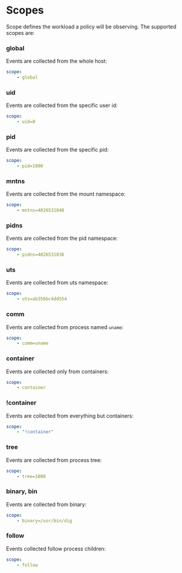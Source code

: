 # Scopes

Scope defines the workload a policy will be observing. The supported scopes are:

### global

Events are collected from the whole host:
```yaml
scope:
    - global
```

### uid

Events are collected from the specific user id:

```yaml
scope:
    - uid=0
```

### pid

Events are collected from the specific pid:

```yaml
scope:
    - pid=1000
```

### mntns
Events are collected from the mount namespace:

```yaml
scope:
    - mntns=4026531840
```

### pidns
Events are collected from the pid namespace:

```yaml
scope:
    - pidns=4026531836
```

### uts
Events are collected from uts namespace:

```yaml
scope:
    - uts=ab356bc4dd554
```

### comm

Events are collected from process named `uname`:

```yaml
scope:
    - comm=uname
```

### container
Events are collected only from containers:

```yaml
scope:
    - container
```

### !container
Events are collected from everything but containers:

```yaml
scope:
    - "!container"
```

### tree
Events are collected from process tree:

```yaml
scope:
    - tree=1000
```

### binary, bin
Events are collected from binary:

```yaml
scope:
    - binary=/usr/bin/dig
```

### follow

Events collected follow process children:

```yaml
scope:
    - follow
```
